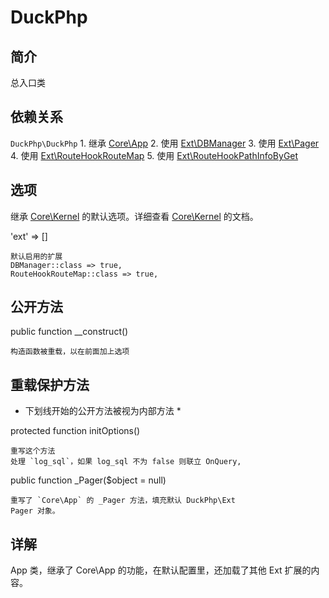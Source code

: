# DuckPhp

## 简介
总入口类
## 依赖关系
`DuckPhp\DuckPhp` 
    1. 继承 [Core\App](Core-App.md)
    2. 使用 [Ext\DBManager](Ext-DBManager.md)
    3. 使用 [Ext\Pager](Ext-Pager.md)
    4. 使用 [Ext\RouteHookRouteMap](Ext-RouteHookRouteMap.md)
    5. 使用 [Ext\RouteHookPathInfoByGet](Ext-RouteHookPathInfoByGet.md)
    

## 选项

继承 [Core\Kernel](Core-Kernel.md) 的默认选项。详细查看 [Core\Kernel](Core-Kernel.md) 的文档。

'ext' => \[\]

    默认启用的扩展
    DBManager::class => true,
    RouteHookRouteMap::class => true,

## 公开方法

public function __construct()

    构造函数被重载，以在前面加上选项

## 重载保护方法

* 下划线开始的公开方法被视为内部方法 *

protected function initOptions()

    重写这个方法
    处理 `log_sql`，如果 log_sql 不为 false 则联立 OnQuery,

public function _Pager($object = null)

    重写了 `Core\App` 的 _Pager 方法，填充默认 DuckPhp\Ext
    Pager 对象。
## 详解

App 类，继承了 Core\App 的功能，在默认配置里，还加载了其他 Ext 扩展的内容。


